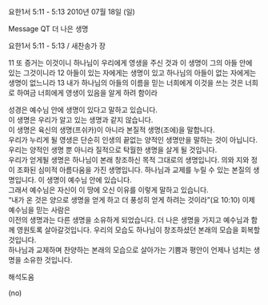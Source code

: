 요한1서 5:11 - 5:13 
2010년 07월 18일 (일)

Message QT 더 나은 생명



요한1서 5:11 - 5:13 / 새찬송가  장


11 또 증거는 이것이니 하나님이 우리에게 영생을 주신 것과 이 생명이 그의 아들 안에 있는 그것이니라 12 아들이 있는 자에게는 생명이 있고 하나님의 아들이 없는 자에게는 생명이 없느니라 13 내가 하나님의 아들의 이름을 믿는 너희에게 이것을 쓰는 것은 너희로 하여금 너희에게 영생이 있음을 알게 하려 함이라


성경은 예수님 안에 생명이 있다고 말하고 있습니다.  
이 생명은 우리가 알고 있는 생명과 같지 않습니다.  
이 생명은 육신의 생명(프쉬카)이 아니라 본질적 생명(조에)을 말합니다.  
우리가 누리게 될 영생은 단순히 인생의 끝없는 양적인 생명만을 말하는 것이 아닙니다.  
우리는 양적인 생명 뿐 아니라 질적으로 탁월한 생명을 살게 될 것입니다.  
우리가 얻게될 생명은 하나님이 본래 창조하신 목적 그대로의 생명입니다. 
의와 지와 정이 조화된 심미적 아름다움을 가진 생명입니다. 
하나님과 교제를 누릴 수 있는 본질의 생명입니다. 
이 생명이 예수님 안에 있습니다.  
그래서 예수님은 자신이 이 땅에 오신 이유를 이렇게 말하고 있습니다.  
“내가 온 것은 양으로 생명을 얻게 하고 더 풍성히 얻게 하려는 것이라”(요 10:10) 
이제 예수님을 믿는 사람은  
이전의 생명과는 다른 생명을 소유하게 되었습니다. 
더 나은 생명을 가지고 예수님과 함께 영원토록 살아갈것입니다. 
우리의 모습도 하나님이 창조하셨던 본래의 모습을 회복할 것입니다.  
하나님과 교제하며 찬양하는 본래의 모습으로 살아가는 
기쁨과 평안이 언제나 넘치는 생명을 소유한 것입니다.

해석도움





(no)